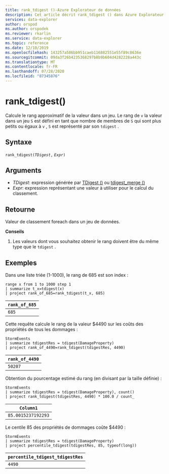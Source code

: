 ```yaml
---
title: rank_tdigest ()-Azure Explorateur de données
description: Cet article décrit rank_tdigest () dans Azure Explorateur de données.
services: data-explorer
author: orspod
ms.author: orspodek
ms.reviewer: rkarlin
ms.service: data-explorer
ms.topic: reference
ms.date: 12/10/2019
ms.openlocfilehash: 143257a586bb951caeb116882551e55f89c8636e
ms.sourcegitcommit: 09da3f26b4235368297b8b9b604d4282228a443c
ms.translationtype: MT
ms.contentlocale: fr-FR
ms.lasthandoff: 07/28/2020
ms.locfileid: "87345876"
---
```

# <a name="rank_tdigest"></a>rank_tdigest()

Calcule le rang approximatif de la valeur dans un jeu. Le rang de `v` la valeur dans un jeu `S` est défini en tant que nombre de membres de `S` qui sont plus petits ou égaux à `v` , `S` est représenté par son `tdigest` .

## <a name="syntax"></a>Syntaxe

`rank_tdigest(`*`TDigest`*`,` *`Expr`*`)`

## <a name="arguments"></a>Arguments

* *TDigest*: expression générée par [TDigest ()](tdigest-aggfunction.md) ou [tdigest_merge ()](tdigest-merge-aggfunction.md)
* *Expr*: expression représentant une valeur à utiliser pour le calcul du classement.

## <a name="returns"></a>Retourne

Valeur de classement foreach dans un jeu de données.

**Conseils**

1) Les valeurs dont vous souhaitez obtenir le rang doivent être du même type que le `tdigest` .

## <a name="examples"></a>Exemples

Dans une liste triée (1-1000), le rang de 685 est son index :

<!-- csl: https://help.kusto.windows.net:443/Samples -->
```kusto
range x from 1 to 1000 step 1
| summarize t_x=tdigest(x)
| project rank_of_685=rank_tdigest(t_x, 685)
```

|`rank_of_685`|
|-------------|
|`685`        |

Cette requête calcule le rang de la valeur $4490 sur les coûts des propriétés de tous les dommages :

<!-- csl: https://help.kusto.windows.net:443/Samples -->
```kusto
StormEvents
| summarize tdigestRes = tdigest(DamageProperty)
| project rank_of_4490=rank_tdigest(tdigestRes, 4490) 

```

|`rank_of_4490`|
|--------------|
|`50207`       |

Obtention du pourcentage estimé du rang (en divisant par la taille définie) :

<!-- csl: https://help.kusto.windows.net:443/Samples -->
```kusto
StormEvents
| summarize tdigestRes = tdigest(DamageProperty), count()
| project rank_tdigest(tdigestRes, 4490) * 100.0 / count_

```

|`Column1`         |
|------------------|
|`85.0015237192293`|


Le centile 85 des propriétés de dommages coûte $4490 :

<!-- csl: https://help.kusto.windows.net:443/Samples -->
```kusto
StormEvents
| summarize tdigestRes = tdigest(DamageProperty)
| project percentile_tdigest(tdigestRes, 85, typeof(long))

```

|`percentile_tdigest_tdigestRes`|
|-------------------------------|
|`4490`                         |


